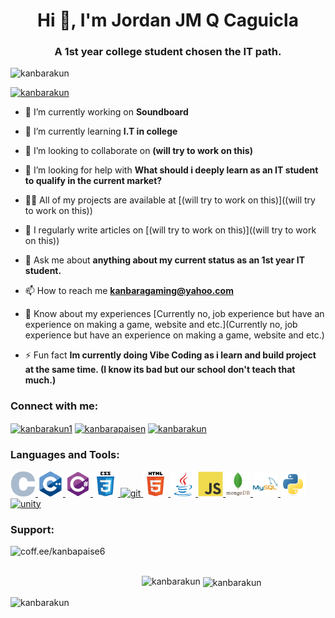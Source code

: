 <h1 align="center">Hi 👋, I'm Jordan JM Q Caguicla</h1>
<h3 align="center">A 1st year college student chosen the IT path.</h3>

<p align="left"> <img src="https://komarev.com/ghpvc/?username=kanbarakun&label=Profile%20views&color=0e75b6&style=flat" alt="kanbarakun" /> </p>

<p align="left"> <a href="https://github.com/ryo-ma/github-profile-trophy"><img src="https://github-profile-trophy.vercel.app/?username=kanbarakun" alt="kanbarakun" /></a> </p>

- 🔭 I’m currently working on **Soundboard**

- 🌱 I’m currently learning **I.T in college**

- 👯 I’m looking to collaborate on **(will try to work on this)**

- 🤝 I’m looking for help with **What should i deeply learn as an IT student to qualify in the current market?**

- 👨‍💻 All of my projects are available at [(will try to work on this)]((will try to work on this))

- 📝 I regularly write articles on [(will try to work on this)]((will try to work on this))

- 💬 Ask me about **anything about my current status as an 1st year IT student.**

- 📫 How to reach me **kanbaragaming@yahoo.com**

- 📄 Know about my experiences [Currently no, job experience but have an experience on making a game, website and etc.](Currently no, job experience but have an experience on making a game, website and etc.)

- ⚡ Fun fact **Im currently doing Vibe Coding as i learn and build project at the same time. (I know its bad but our school don't teach that much.)**

<h3 align="left">Connect with me:</h3>
<p align="left">
<a href="https://fb.com/kanbarakun1" target="blank"><img align="center" src="https://raw.githubusercontent.com/rahuldkjain/github-profile-readme-generator/master/src/images/icons/Social/facebook.svg" alt="kanbarakun1" height="30" width="40" /></a>
<a href="https://instagram.com/kanbarapaisen" target="blank"><img align="center" src="https://raw.githubusercontent.com/rahuldkjain/github-profile-readme-generator/master/src/images/icons/Social/instagram.svg" alt="kanbarapaisen" height="30" width="40" /></a>
<a href="https://www.youtube.com/c/kanbarakun" target="blank"><img align="center" src="https://raw.githubusercontent.com/rahuldkjain/github-profile-readme-generator/master/src/images/icons/Social/youtube.svg" alt="kanbarakun" height="30" width="40" /></a>
</p>

<h3 align="left">Languages and Tools:</h3>
<p align="left"> <a href="https://www.cprogramming.com/" target="_blank" rel="noreferrer"> <img src="https://raw.githubusercontent.com/devicons/devicon/master/icons/c/c-original.svg" alt="c" width="40" height="40"/> </a> <a href="https://www.w3schools.com/cpp/" target="_blank" rel="noreferrer"> <img src="https://raw.githubusercontent.com/devicons/devicon/master/icons/cplusplus/cplusplus-original.svg" alt="cplusplus" width="40" height="40"/> </a> <a href="https://www.w3schools.com/cs/" target="_blank" rel="noreferrer"> <img src="https://raw.githubusercontent.com/devicons/devicon/master/icons/csharp/csharp-original.svg" alt="csharp" width="40" height="40"/> </a> <a href="https://www.w3schools.com/css/" target="_blank" rel="noreferrer"> <img src="https://raw.githubusercontent.com/devicons/devicon/master/icons/css3/css3-original-wordmark.svg" alt="css3" width="40" height="40"/> </a> <a href="https://git-scm.com/" target="_blank" rel="noreferrer"> <img src="https://www.vectorlogo.zone/logos/git-scm/git-scm-icon.svg" alt="git" width="40" height="40"/> </a> <a href="https://www.w3.org/html/" target="_blank" rel="noreferrer"> <img src="https://raw.githubusercontent.com/devicons/devicon/master/icons/html5/html5-original-wordmark.svg" alt="html5" width="40" height="40"/> </a> <a href="https://www.java.com" target="_blank" rel="noreferrer"> <img src="https://raw.githubusercontent.com/devicons/devicon/master/icons/java/java-original.svg" alt="java" width="40" height="40"/> </a> <a href="https://developer.mozilla.org/en-US/docs/Web/JavaScript" target="_blank" rel="noreferrer"> <img src="https://raw.githubusercontent.com/devicons/devicon/master/icons/javascript/javascript-original.svg" alt="javascript" width="40" height="40"/> </a> <a href="https://www.mongodb.com/" target="_blank" rel="noreferrer"> <img src="https://raw.githubusercontent.com/devicons/devicon/master/icons/mongodb/mongodb-original-wordmark.svg" alt="mongodb" width="40" height="40"/> </a> <a href="https://www.mysql.com/" target="_blank" rel="noreferrer"> <img src="https://raw.githubusercontent.com/devicons/devicon/master/icons/mysql/mysql-original-wordmark.svg" alt="mysql" width="40" height="40"/> </a> <a href="https://www.python.org" target="_blank" rel="noreferrer"> <img src="https://raw.githubusercontent.com/devicons/devicon/master/icons/python/python-original.svg" alt="python" width="40" height="40"/> </a> <a href="https://unity.com/" target="_blank" rel="noreferrer"> <img src="https://www.vectorlogo.zone/logos/unity3d/unity3d-icon.svg" alt="unity" width="40" height="40"/> </a> </p>

<h3 align="left">Support:</h3>
<p><a href="https://www.buymeacoffee.com/coff.ee/kanbapaise6"> <img align="left" src="https://cdn.buymeacoffee.com/buttons/v2/default-yellow.png" height="50" width="210" alt="coff.ee/kanbapaise6" /></a></p><br><br>

<p><img align="left" src="https://github-readme-stats.vercel.app/api/top-langs?username=kanbarakun&show_icons=true&locale=en&layout=compact" alt="kanbarakun" /></p>

<p>&nbsp;<img align="center" src="https://github-readme-stats.vercel.app/api?username=kanbarakun&show_icons=true&locale=en" alt="kanbarakun" /></p>

<p><img align="center" src="https://github-readme-streak-stats.herokuapp.com/?user=kanbarakun&" alt="kanbarakun" /></p>
